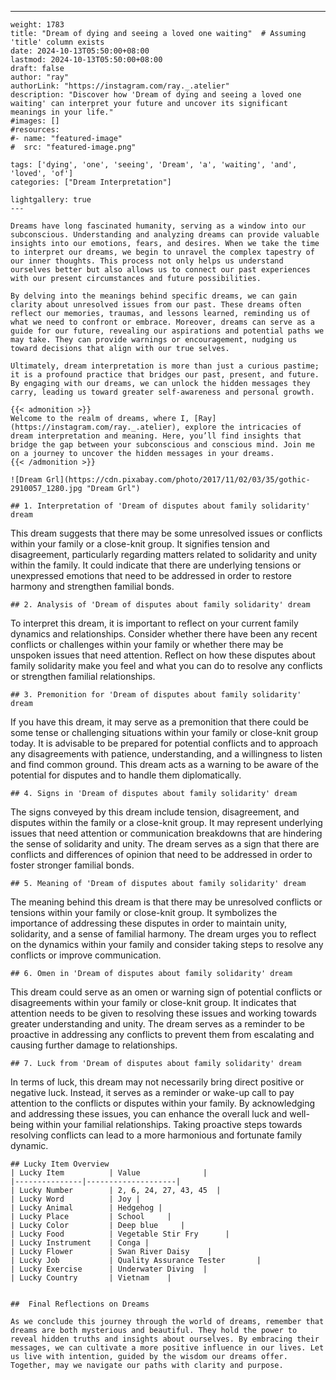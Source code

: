 ---
    weight: 1783
    title: "Dream of dying and seeing a loved one waiting"  # Assuming 'title' column exists
    date: 2024-10-13T05:50:00+08:00
    lastmod: 2024-10-13T05:50:00+08:00
    draft: false
    author: "ray"
    authorLink: "https://instagram.com/ray._.atelier"
    description: "Discover how 'Dream of dying and seeing a loved one waiting' can interpret your future and uncover its significant meanings in your life."
    #images: []
    #resources:
    #- name: "featured-image"
    #  src: "featured-image.png"
    
    tags: ['dying', 'one', 'seeing', 'Dream', 'a', 'waiting', 'and', 'loved', 'of']
    categories: ["Dream Interpretation"]
    
    lightgallery: true
    ---
    
    Dreams have long fascinated humanity, serving as a window into our subconscious. Understanding and analyzing dreams can provide valuable insights into our emotions, fears, and desires. When we take the time to interpret our dreams, we begin to unravel the complex tapestry of our inner thoughts. This process not only helps us understand ourselves better but also allows us to connect our past experiences with our present circumstances and future possibilities.
    
    By delving into the meanings behind specific dreams, we can gain clarity about unresolved issues from our past. These dreams often reflect our memories, traumas, and lessons learned, reminding us of what we need to confront or embrace. Moreover, dreams can serve as a guide for our future, revealing our aspirations and potential paths we may take. They can provide warnings or encouragement, nudging us toward decisions that align with our true selves.
    
    Ultimately, dream interpretation is more than just a curious pastime; it is a profound practice that bridges our past, present, and future. By engaging with our dreams, we can unlock the hidden messages they carry, leading us toward greater self-awareness and personal growth.
    
    {{< admonition >}}
    Welcome to the realm of dreams, where I, [Ray](https://instagram.com/ray._.atelier), explore the intricacies of dream interpretation and meaning. Here, you’ll find insights that bridge the gap between your subconscious and conscious mind. Join me on a journey to uncover the hidden messages in your dreams.
    {{< /admonition >}}
    
    ![Dream Grl](https://cdn.pixabay.com/photo/2017/11/02/03/35/gothic-2910057_1280.jpg "Dream Grl")
    
    ## 1. Interpretation of 'Dream of disputes about family solidarity' dream
    
This dream suggests that there may be some unresolved issues or conflicts within your family or a close-knit group. It signifies tension and disagreement, particularly regarding matters related to solidarity and unity within the family. It could indicate that there are underlying tensions or unexpressed emotions that need to be addressed in order to restore harmony and strengthen familial bonds.
    
    ## 2. Analysis of 'Dream of disputes about family solidarity' dream
    
To interpret this dream, it is important to reflect on your current family dynamics and relationships. Consider whether there have been any recent conflicts or challenges within your family or whether there may be unspoken issues that need attention. Reflect on how these disputes about family solidarity make you feel and what you can do to resolve any conflicts or strengthen familial relationships.
    
    ## 3. Premonition for 'Dream of disputes about family solidarity' dream
    
If you have this dream, it may serve as a premonition that there could be some tense or challenging situations within your family or close-knit group today. It is advisable to be prepared for potential conflicts and to approach any disagreements with patience, understanding, and a willingness to listen and find common ground. This dream acts as a warning to be aware of the potential for disputes and to handle them diplomatically.
    
    ## 4. Signs in 'Dream of disputes about family solidarity' dream
    
The signs conveyed by this dream include tension, disagreement, and disputes within the family or a close-knit group. It may represent underlying issues that need attention or communication breakdowns that are hindering the sense of solidarity and unity. The dream serves as a sign that there are conflicts and differences of opinion that need to be addressed in order to foster stronger familial bonds.
    
    ## 5. Meaning of 'Dream of disputes about family solidarity' dream
    
The meaning behind this dream is that there may be unresolved conflicts or tensions within your family or close-knit group. It symbolizes the importance of addressing these disputes in order to maintain unity, solidarity, and a sense of familial harmony. The dream urges you to reflect on the dynamics within your family and consider taking steps to resolve any conflicts or improve communication.
    
    ## 6. Omen in 'Dream of disputes about family solidarity' dream
    
This dream could serve as an omen or warning sign of potential conflicts or disagreements within your family or close-knit group. It indicates that attention needs to be given to resolving these issues and working towards greater understanding and unity. The dream serves as a reminder to be proactive in addressing any conflicts to prevent them from escalating and causing further damage to relationships.
    
    ## 7. Luck from 'Dream of disputes about family solidarity' dream
    
In terms of luck, this dream may not necessarily bring direct positive or negative luck. Instead, it serves as a reminder or wake-up call to pay attention to the conflicts or disputes within your family. By acknowledging and addressing these issues, you can enhance the overall luck and well-being within your familial relationships. Taking proactive steps towards resolving conflicts can lead to a more harmonious and fortunate family dynamic.
    
    ## Lucky Item Overview
    | Lucky Item          | Value              |
    |---------------|--------------------|
    | Lucky Number        | 2, 6, 24, 27, 43, 45  |
    | Lucky Word          | Joy |
    | Lucky Animal        | Hedgehog |
    | Lucky Place         | School     |
    | Lucky Color         | Deep blue     |
    | Lucky Food          | Vegetable Stir Fry      |
    | Lucky Instrument    | Conga |
    | Lucky Flower        | Swan River Daisy    |
    | Lucky Job           | Quality Assurance Tester       |
    | Lucky Exercise      | Underwater Diving  |
    | Lucky Country       | Vietnam    |
    
    
    ##  Final Reflections on Dreams
    
    As we conclude this journey through the world of dreams, remember that dreams are both mysterious and beautiful. They hold the power to reveal hidden truths and insights about ourselves. By embracing their messages, we can cultivate a more positive influence in our lives. Let us live with intention, guided by the wisdom our dreams offer. Together, may we navigate our paths with clarity and purpose.
    